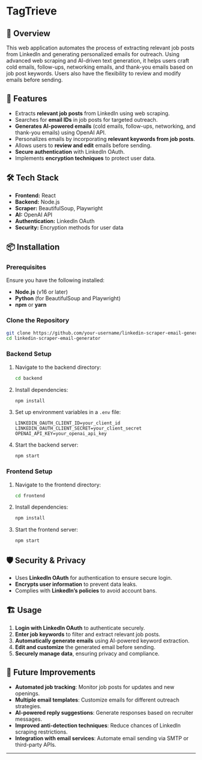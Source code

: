 # TagTrieve

## 📌 Overview

This web application automates the process of extracting relevant job posts from LinkedIn and generating personalized emails for outreach. Using advanced web scraping and AI-driven text generation, it helps users craft cold emails, follow-ups, networking emails, and thank-you emails based on job post keywords. Users also have the flexibility to review and modify emails before sending.

## 🚀 Features

- Extracts **relevant job posts** from LinkedIn using web scraping.
- Searches for **email IDs** in job posts for targeted outreach.
- **Generates AI-powered emails** (cold emails, follow-ups, networking, and thank-you emails) using OpenAI API.
- Personalizes emails by incorporating **relevant keywords from job posts**.
- Allows users to **review and edit** emails before sending.
- **Secure authentication** with LinkedIn OAuth.
- Implements **encryption techniques** to protect user data.

## 🛠️ Tech Stack

- **Frontend:** React
- **Backend:** Node.js
- **Scraper:** BeautifulSoup, Playwright
- **AI:** OpenAI API
- **Authentication:** LinkedIn OAuth
- **Security:** Encryption methods for user data

## 📦 Installation

### Prerequisites

Ensure you have the following installed:

- **Node.js** (v16 or later)
- **Python** (for BeautifulSoup and Playwright)
- **npm** or **yarn**

### Clone the Repository

```bash
git clone https://github.com/your-username/linkedin-scraper-email-generator.git
cd linkedin-scraper-email-generator
```

### Backend Setup

1. Navigate to the backend directory:
   ```bash
   cd backend
   ```
2. Install dependencies:
   ```bash
   npm install
   ```
3. Set up environment variables in a `.env` file:
   ```plaintext
   LINKEDIN_OAUTH_CLIENT_ID=your_client_id
   LINKEDIN_OAUTH_CLIENT_SECRET=your_client_secret
   OPENAI_API_KEY=your_openai_api_key
   ```
4. Start the backend server:
   ```bash
   npm start
   ```

### Frontend Setup

1. Navigate to the frontend directory:
   ```bash
   cd frontend
   ```
2. Install dependencies:
   ```bash
   npm install
   ```
3. Start the frontend server:
   ```bash
   npm start
   ```

## 🛡️ Security & Privacy

- Uses **LinkedIn OAuth** for authentication to ensure secure login.
- **Encrypts user information** to prevent data leaks.
- Complies with **LinkedIn’s policies** to avoid account bans.

## 🏗️ Usage

1. **Login with LinkedIn OAuth** to authenticate securely.
2. **Enter job keywords** to filter and extract relevant job posts.
3. **Automatically generate emails** using AI-powered keyword extraction.
4. **Edit and customize** the generated email before sending.
5. **Securely manage data**, ensuring privacy and compliance.

## 🔮 Future Improvements

- **Automated job tracking**: Monitor job posts for updates and new openings.
- **Multiple email templates**: Customize emails for different outreach strategies.
- **AI-powered reply suggestions**: Generate responses based on recruiter messages.
- **Improved anti-detection techniques**: Reduce chances of LinkedIn scraping restrictions.
- **Integration with email services**: Automate email sending via SMTP or third-party APIs.

---


